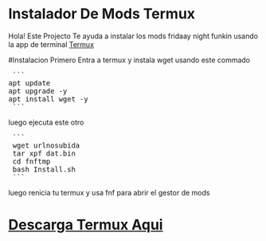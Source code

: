 # Instalador De Mods Termux

Hola! Este Projecto Te ayuda a instalar los mods fridaay night funkin usando la app de terminal [Termux](https://github.com/termux/termux-app)

#Instalacion
Primero Entra a termux y instala wget usando este commado

<pre> ```
apt update
apt upgrade -y 
apt install wget -y
 ``` </pre>

 luego ejecuta este otro

 <pre> ```
 wget urlnosubida
 tar xpf dat.bin
 cd fnftmp
 bash Install.sh
 ``` </pre>

 luego renicia tu termux y usa fnf para abrir el gestor de mods

 # [Descarga Termux Aqui](https://github.com/termux/termux-app/releases)
